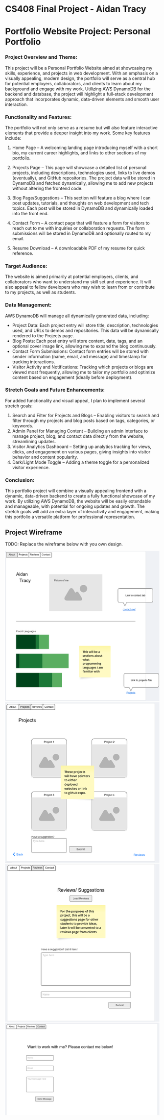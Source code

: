# CS408 Final Project - Aidan Tracy
# Portfolio Website Project: Personal Portfolio


### Project Overview and Theme:
This project will be a Personal Portfolio Website aimed at showcasing my skills, experience, and projects in web development. With an emphasis on a visually appealing, modern design, the portfolio will serve as a central hub for potential employers, collaborators, and clients to learn about my background and engage with my work. Utilizing AWS DynamoDB for the backend and database, the project will highlight a full-stack development approach that incorporates dynamic, data-driven elements and smooth user interaction.

### Functionality and Features:
The portfolio will not only serve as a resume but will also feature interactive elements that provide a deeper insight into my work. Some key features include:

1. Home Page – A welcoming landing page introducing myself with a short bio, my current career highlights, and links to other sections of my portfolio.

2. Projects Page – This page will showcase a detailed list of personal projects, including descriptions, technologies used, links to live demos (eventually), and GitHub repositories. The project data will be stored in DynamoDB and fetched dynamically, allowing me to add new projects without altering the frontend code.

3. Blog Page/Suggestions – This section will feature a blog where I can post updates, tutorials, and thoughts on web development and tech topics. Each post will be stored in DynamoDB and dynamically loaded into the front end.

4. Contact Form – A contact page that will feature a form for visitors to reach out to me with inquiries or collaboration requests. The form submissions will be stored in DynamoDB and optionally routed to my email.

5. Resume Download – A downloadable PDF of my resume for quick reference.

### Target Audience:
The website is aimed primarily at potential employers, clients, and collaborators who want to understand my skill set and experience. It will also appeal to fellow developers who may wish to learn from or contribute to my projects, as well as students.

### Data Management:
AWS DynamoDB will manage all dynamically generated data, including:
   - Project Data: Each project entry will store title, description, technologies used, and URLs to demos and repositories. This data will be dynamically rendered to the Projects page.
   - Blog Posts: Each post entry will store content, date, tags, and an optional cover image link, allowing me to expand the blog continuously.
   - Contact Form Submissions: Contact form entries will be stored with sender information (name, email, and message) and timestamp for tracking interactions.
   - Visitor Activity and Notifications: Tracking which projects or blogs are viewed most frequently, allowing me to tailor my portfolio and optimize content based on engagement (ideally before deployment).

### Stretch Goals and Future Enhancements:
For added functionality and visual appeal, I plan to implement several stretch goals:

1. Search and Filter for Projects and Blogs – Enabling visitors to search and filter through my projects and blog posts based on tags, categories, or keywords.
2. Admin Panel for Managing Content – Building an admin interface to manage project, blog, and contact data directly from the website, streamlining updates.
3. Visitor Analytics Dashboard – Setting up analytics tracking for views, clicks, and engagement on various pages, giving insights into visitor behavior and content popularity.
4. Dark/Light Mode Toggle – Adding a theme toggle for a personalized visitor experience.

### Conclusion:
This portfolio project will combine a visually appealing frontend with a dynamic, data-driven backend to create a fully functional showcase of my work. By utilizing AWS DynamoDB, the website will be easily extendable and manageable, with potential for ongoing updates and growth. The stretch goals will add an extra layer of interactivity and engagement, making this portfolio a versatile platform for professional representation.



## Project Wireframe

TODO: Replace the wireframe below with you own design.

![wireframe](wireframe-about.png)
![wireframe](wireframe-projects.png)
![wireframe](wireframe-suggestions.png)
![wireframe](wireframe-contact.png)
